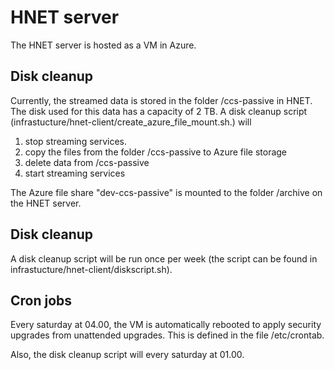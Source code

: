 # HNET server

The HNET server is hosted as a VM in Azure.


## Disk cleanup

Currently, the streamed data is stored in the folder /ccs-passive in HNET. The disk used for this data has a capacity of 2 TB. A disk cleanup script (infrastucture/hnet-client/create_azure_file_mount.sh.) will
1) stop streaming services.
2) copy the files from the folder /ccs-passive to Azure file storage
3) delete data from /ccs-passive
4) start streaming services

The Azure file share "dev-ccs-passive" is mounted to the folder /archive on the HNET server.


## Disk cleanup 

A disk cleanup script will be run once per week (the script can be found in infrastucture/hnet-client/diskscript.sh).

## Cron jobs
Every saturday at 04.00, the VM is automatically rebooted to apply security upgrades from unattended upgrades.
This is defined in the file /etc/crontab.

Also, the disk cleanup script will every saturday at 01.00.